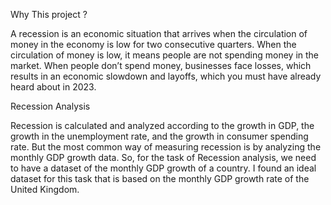 Why This project ?


A recession is an economic situation that arrives when the circulation of money in the economy is low for two consecutive quarters.
When the circulation of money is low, it means people are not spending money in the market.
When people don’t spend money, businesses face losses, which results in an economic slowdown and layoffs, which you must have already heard about in 2023.

Recession Analysis

Recession is calculated and analyzed according to the growth in GDP, the growth in the unemployment rate, and the growth in consumer spending rate. 
But the most common way of measuring recession is by analyzing the monthly GDP growth data.
So, for the task of Recession analysis, we need to have a dataset of the monthly GDP growth of a country.
I found an ideal dataset for this task that is based on the monthly GDP growth rate of the United Kingdom.







